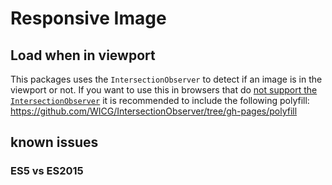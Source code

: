 # Responsive Image

## Load when in viewport


This packages uses the `IntersectionObserver` to detect if an image is in the viewport or not. If you want to use this in browsers that do [not support the `IntersectionObserver`](http://caniuse.com/#search=IntersectionObserver) it is recommended to include the following polyfill: https://github.com/WICG/IntersectionObserver/tree/gh-pages/polyfill

## known issues
### ES5 vs ES2015
